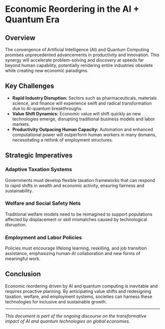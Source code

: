 # Economic Reordering in the AI + Quantum Era

## Overview

The convergence of Artificial Intelligence (AI) and Quantum Computing promises unprecedented advancements in productivity and innovation. This synergy will accelerate problem-solving and discovery at speeds far beyond human capability, potentially rendering entire industries obsolete while creating new economic paradigms.

## Key Challenges

- **Rapid Industry Disruption:** Sectors such as pharmaceuticals, materials science, and finance will experience swift and radical transformation due to AI-quantum breakthroughs.
- **Value Shift Dynamics:** Economic value will shift quickly as new technologies emerge, disrupting traditional business models and labor markets.
- **Productivity Outpacing Human Capacity:** Automation and enhanced computational power will outperform human workers in many domains, necessitating a rethink of employment structures.

## Strategic Imperatives

### Adaptive Taxation Systems

Governments must develop flexible taxation frameworks that can respond to rapid shifts in wealth and economic activity, ensuring fairness and sustainability.

### Welfare and Social Safety Nets

Traditional welfare models need to be reimagined to support populations affected by displacement or skill mismatches caused by technological disruption.

### Employment and Labor Policies

Policies must encourage lifelong learning, reskilling, and job transition assistance, emphasizing human-AI collaboration and new forms of meaningful work.

## Conclusion

Economic reordering driven by AI and quantum computing is inevitable and requires proactive planning. By anticipating value shifts and redesigning taxation, welfare, and employment systems, societies can harness these technologies for inclusive and sustainable growth.

---

*This document is part of the ongoing discourse on the transformative impact of AI and quantum technologies on global economies.*
